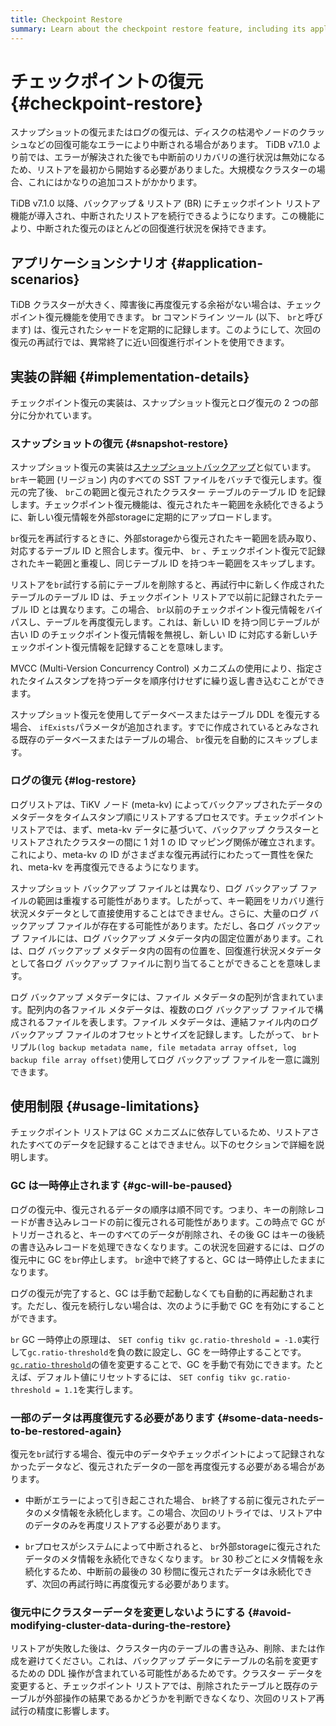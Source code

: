 ```yaml
---
title: Checkpoint Restore
summary: Learn about the checkpoint restore feature, including its application scenarios, implementation details, and usage.
---
```


# チェックポイントの復元 {#checkpoint-restore}

スナップショットの復元またはログの復元は、ディスクの枯渇やノードのクラッシュなどの回復可能なエラーにより中断される場合があります。 TiDB v7.1.0 より前では、エラーが解決された後でも中断前のリカバリの進行状況は無効になるため、リストアを最初から開始する必要がありました。大規模なクラスターの場合、これにはかなりの追加コストがかかります。

TiDB v7.1.0 以降、バックアップ &amp; リストア (BR) にチェックポイント リストア機能が導入され、中断されたリストアを続行できるようになります。この機能により、中断された復元のほとんどの回復進行状況を保持できます。

## アプリケーションシナリオ {#application-scenarios}

TiDB クラスターが大きく、障害後に再度復元する余裕がない場合は、チェックポイント復元機能を使用できます。 br コマンドライン ツール (以下、 `br`と呼びます) は、復元されたシャードを定期的に記録します。このようにして、次回の復元の再試行では、異常終了に近い回復進行ポイントを使用できます。

## 実装の詳細 {#implementation-details}

チェックポイント復元の実装は、スナップショット復元とログ復元の 2 つの部分に分かれています。

### スナップショットの復元 {#snapshot-restore}

スナップショット復元の実装は[<a href="/br/br-checkpoint-backup.md#implementation-details">スナップショットバックアップ</a>](/br/br-checkpoint-backup.md#implementation-details)と似ています。 `br`キー範囲 (リージョン) 内のすべての SST ファイルをバッチで復元します。復元の完了後、 `br`この範囲と復元されたクラスター テーブルのテーブル ID を記録します。チェックポイント復元機能は、復元されたキー範囲を永続化できるように、新しい復元情報を外部storageに定期的にアップロードします。

`br`復元を再試行するときに、外部storageから復元されたキー範囲を読み取り、対応するテーブル ID と照合します。復元中、 `br` 、チェックポイント復元で記録されたキー範囲と重複し、同じテーブル ID を持つキー範囲をスキップします。

リストアを`br`試行する前にテーブルを削除すると、再試行中に新しく作成されたテーブルのテーブル ID は、チェックポイント リストアで以前に記録されたテーブル ID とは異なります。この場合、 `br`以前のチェックポイント復元情報をバイパスし、テーブルを再度復元します。これは、新しい ID を持つ同じテーブルが古い ID のチェックポイント復元情報を無視し、新しい ID に対応する新しいチェックポイント復元情報を記録することを意味します。

MVCC (Multi-Version Concurrency Control) メカニズムの使用により、指定されたタイムスタンプを持つデータを順序付けせずに繰り返し書き込むことができます。

スナップショット復元を使用してデータベースまたはテーブル DDL を復元する場合、 `ifExists`パラメータが追加されます。すでに作成されているとみなされる既存のデータベースまたはテーブルの場合、 `br`復元を自動的にスキップします。

### ログの復元 {#log-restore}

ログリストアは、TiKV ノード (meta-kv) によってバックアップされたデータのメタデータをタイムスタンプ順にリストアするプロセスです。チェックポイント リストアでは、まず、meta-kv データに基づいて、バックアップ クラスターとリストアされたクラスターの間に 1 対 1 の ID マッピング関係が確立されます。これにより、meta-kv の ID がさまざまな復元再試行にわたって一貫性を保たれ、meta-kv を再度復元できるようになります。

スナップショット バックアップ ファイルとは異なり、ログ バックアップ ファイルの範囲は重複する可能性があります。したがって、キー範囲をリカバリ進行状況メタデータとして直接使用することはできません。さらに、大量のログ バックアップ ファイルが存在する可能性があります。ただし、各ログ バックアップ ファイルには、ログ バックアップ メタデータ内の固定位置があります。これは、ログ バックアップ メタデータ内の固有の位置を、回復進行状況メタデータとして各ログ バックアップ ファイルに割り当てることができることを意味します。

ログ バックアップ メタデータには、ファイル メタデータの配列が含まれています。配列内の各ファイル メタデータは、複数のログ バックアップ ファイルで構成されるファイルを表します。ファイル メタデータは、連結ファイル内のログ バックアップ ファイルのオフセットとサイズを記録します。したがって、 `br`トリプル`(log backup metadata name, file metadata array offset, log backup file array offset)`使用してログ バックアップ ファイルを一意に識別できます。

## 使用制限 {#usage-limitations}

チェックポイント リストアは GC メカニズムに依存しているため、リストアされたすべてのデータを記録することはできません。以下のセクションで詳細を説明します。

### GC は一時停止されます {#gc-will-be-paused}

ログの復元中、復元されるデータの順序は順不同です。つまり、キーの削除レコードが書き込みレコードの前に復元される可能性があります。この時点で GC がトリガーされると、キーのすべてのデータが削除され、その後 GC はキーの後続の書き込みレコードを処理できなくなります。この状況を回避するには、ログの復元中に GC を`br`停止します。 `br`途中で終了すると、GC は一時停止したままになります。

ログの復元が完了すると、GC は手動で起動しなくても自動的に再起動されます。ただし、復元を続行しない場合は、次のように手動で GC を有効にすることができます。

`br` GC 一時停止の原理は、 `SET config tikv gc.ratio-threshold = -1.0`実行して`gc.ratio-threshold`を負の数に設定し、GC を一時停止することです。 [<a href="/tikv-configuration-file.md#ratio-threshold">`gc.ratio-threshold`</a>](/tikv-configuration-file.md#ratio-threshold)の値を変更することで、GC を手動で有効にできます。たとえば、デフォルト値にリセットするには、 `SET config tikv gc.ratio-threshold = 1.1`を実行します。

### 一部のデータは再度復元する必要があります {#some-data-needs-to-be-restored-again}

復元を`br`試行する場合、復元中のデータやチェックポイントによって記録されなかったデータなど、復元されたデータの一部を再度復元する必要がある場合があります。

-   中断がエラーによって引き起こされた場合、 `br`終了する前に復元されたデータのメタ情報を永続化します。この場合、次回のリトライでは、リストア中のデータのみを再度リストアする必要があります。

-   `br`プロセスがシステムによって中断されると、 `br`外部storageに復元されたデータのメタ情報を永続化できなくなります。 `br` 30 秒ごとにメタ情報を永続化するため、中断前の最後の 30 秒間に復元されたデータは永続化できず、次回の再試行時に再度復元する必要があります。

### 復元中にクラスターデータを変更しないようにする {#avoid-modifying-cluster-data-during-the-restore}

リストアが失敗した後は、クラスター内のテーブルの書き込み、削除、または作成を避けてください。これは、バックアップ データにテーブルの名前を変更するための DDL 操作が含まれている可能性があるためです。クラスター データを変更すると、チェックポイント リストアでは、削除されたテーブルと既存のテーブルが外部操作の結果であるかどうかを判断できなくなり、次回のリストア再試行の精度に影響します。

